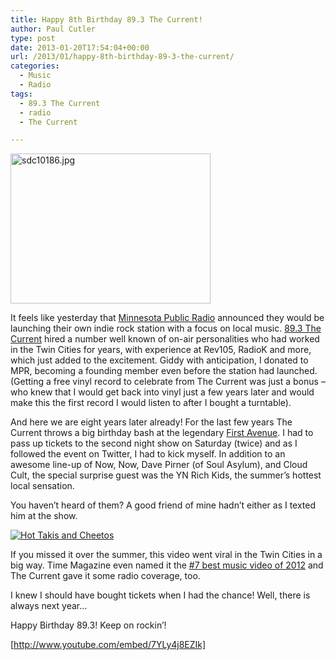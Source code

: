 ```yaml
---
title: Happy 8th Birthday 89.3 The Current!
author: Paul Cutler
type: post
date: 2013-01-20T17:54:04+00:00
url: /2013/01/happy-8th-birthday-89-3-the-current/
categories:
  - Music
  - Radio
tags:
  - 89.3 The Current
  - radio
  - The Current

---
```

[<img src="https://i1.wp.com/farm5.staticflickr.com/4118/4806547644_0b5da9e3fa_n.jpg?resize=320%2C240" width="320" height="240" alt="sdc10186.jpg" data-recalc-dims="1" />][1]

It feels like yesterday that [Minnesota Public Radio][2] announced they would be launching their own indie rock station with a focus on local music. [89.3 The Current][3] hired a number well known of on-air personalities who had worked in the Twin Cities for years, with experience at Rev105, RadioK and more, which just added to the excitement. Giddy with anticipation, I donated to MPR, becoming a founding member even before the station had launched. (Getting a free vinyl record to celebrate from The Current was just a bonus &#8211; who knew that I would get back into vinyl just a few years later and would make this the first record I would listen to after I bought a turntable).

And here we are eight years later already! For the last few years The Current throws a big birthday bash at the legendary [First Avenue][4]. I had to pass up tickets to the second night show on Saturday (twice) and as I followed the event on Twitter, I had to kick myself. In addition to an awesome line-up of Now, Now, Dave Pirner (of Soul Asylum), and Cloud Cult, the special surprise guest was the YN Rich Kids, the summer&#8217;s hottest local sensation.

You haven&#8217;t heard of them? A good friend of mine hadn&#8217;t either as I texted him at the show.

<a href="http://www.paulcutler.org/blog/?attachment_id=1905" rel="attachment wp-att-1905"><img src="https://i1.wp.com/www.paulcutler.org/blog/wp-content/uploads/2013/01/takis.png?w=700" alt="Hot Takis and Cheetos" class="alignnone size-full wp-image-1905" srcset="https://i0.wp.com/paulcutler.org/blog/wp-content/uploads/2013/01/takis.png?w=491 491w, https://i0.wp.com/paulcutler.org/blog/wp-content/uploads/2013/01/takis.png?resize=300%2C180 300w, https://i0.wp.com/paulcutler.org/blog/wp-content/uploads/2013/01/takis.png?resize=249%2C150 249w" sizes="(max-width: 491px) 100vw, 491px" data-recalc-dims="1" /></a>



If you missed it over the summer, this video went viral in the Twin Cities in a big way. Time Magazine even named it the [#7 best music video of 2012][5] and The Current gave it some radio coverage, too.

I knew I should have bought tickets when I had the chance! Well, there is always next year&#8230;

Happy Birthday 89.3! Keep on rockin&#8217;!

[http://www.youtube.com/embed/7YLy4j8EZIk]

 [1]: http://www.flickr.com/photos/silwenae/4806547644/ "sdc10186.jpg by pcutler, on Flickr"
 [2]: http://minnesota.publicradio.org/
 [3]: http://www.thecurrent.org/
 [4]: http://first-avenue.com/
 [5]: http://entertainment.time.com/2012/12/18/9-best-music-videos-of-2012/slide/yn-rich-kids-hot-cheetos-takis/